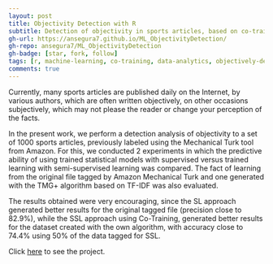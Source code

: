 ```yaml
---
layout: post
title: Objectivity Detection with R
subtitle: Detection of objectivity in sports articles, based on co-training
gh-url: https://ansegura7.github.io/ML_ObjectivityDetection/
gh-repo: ansegura7/ML_ObjectivityDetection
gh-badge: [star, fork, follow]
tags: [r, machine-learning, co-training, data-analytics, objectively-detection, tf-idf, sports-articles]
comments: true
---
```


Currently, many sports articles are published daily on the Internet, by various authors, which are often written objectively, on other occasions subjectively, which may not please the reader or change your perception of the facts.

In the present work, we perform a detection analysis of objectivity to a set of 1000 sports articles, previously labeled using the Mechanical Turk tool from Amazon. For this, we conducted 2 experiments in which the predictive ability of using trained statistical models with supervised versus trained learning with semi-supervised learning was compared. The fact of learning from the original file tagged by Amazon Mechanical Turk and one generated with the TMG+ algorithm based on TF-IDF was also evaluated.

The results obtained were very encouraging, since the SL approach generated better results for the original tagged file (precision close to 82.9%), while the SSL approach using Co-Training, generated better results for the dataset created with the own algorithm, with accuracy close to 74.4% using 50% of the data tagged for SSL.

Click [here](https://ansegura7.github.io/ML_ObjectivityDetection/) to see the project.
